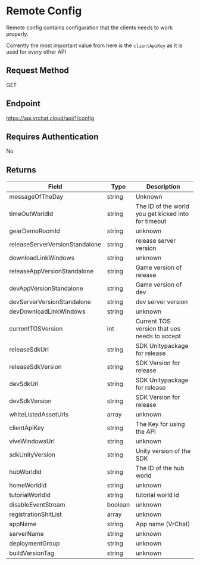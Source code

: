 # Remote Config

Remote config contains configuration that the clients needs to work properly.

Corrently the most important value from here is the `clientApiKey` as it is used for every other API 

## Request Method 
GET

## Endpoint
https://api.vrchat.cloud/api/1/config

## Requires Authentication
No

## Returns

Field | Type | Description
------|------|------------
messageOfTheDay | string | Unknown
timeOutWorldId | string | The ID of the world you get kicked into for timeout
gearDemoRoomId | string | unknown
releaseServerVersionStandalone | string | release server version
downloadLinkWindows | string | unknown
releaseAppVersionStandalone | string | Game version of release
devAppVersionStandalone | string | Game version of dev
devServerVersionStandalone | string | dev server version
devDownloadLinkWindows | string | unknown
currentTOSVersion | int | Current TOS version that ues needs to accept
releaseSdkUrl | string | SDK Unitypackage for release
releaseSdkVersion | string | SDK Version for release
devSdkUrl | string | SDK Unitypackage for release
devSdkVersion | string | SDK Version for release
whiteListedAssetUrls | array | unknown
clientApiKey | string | The Key for using the API
viveWindowsUrl | string | unknown
sdkUnityVersion | string | Unity version of the SDK
hubWorldId | string | The ID of the hub world
homeWorldId | string | unknown
tutorialWorldId | string | tutorial world id
disableEventStream | boolean | unknown
registrationShitList | array | unknown
appName | string | App name (VrChat)
serverName | string | unknown
deploymentGroup | string | unknown
buildVersionTag | string | unknown

